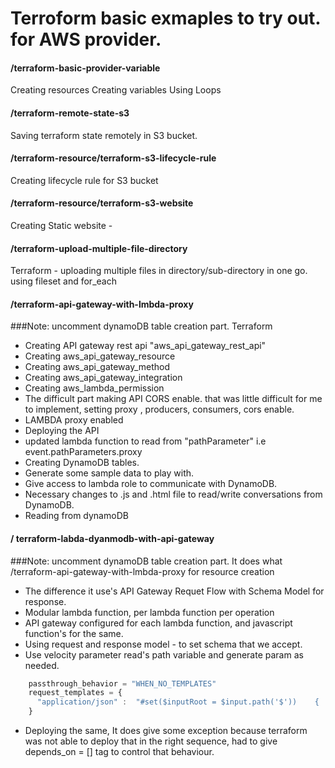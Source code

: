 # Terroform basic exmaples to try out. for AWS provider.

#### /terraform-basic-provider-variable
Creating resources
Creating variables
Using Loops

#### /terraform-remote-state-s3
Saving terraform state remotely in S3 bucket.

#### /terraform-resource/terraform-s3-lifecycle-rule
Creating lifecycle rule for S3 bucket

#### /terraform-resource/terraform-s3-website
Creating Static website - 


#### /terraform-upload-multiple-file-directory
Terraform - uploading multiple files in directory/sub-directory in one go.
using fileset and for_each

#### /terraform-api-gateway-with-lmbda-proxy
###Note: uncomment dynamoDB table creation part. 
Terraform 
* Creating API gateway rest api "aws_api_gateway_rest_api"
* Creating aws_api_gateway_resource
* Creating aws_api_gateway_method
* Creating aws_api_gateway_integration
* Creating aws_lambda_permission
* The difficult part making API CORS enable.
    that was little difficult for me to implement, setting proxy , producers, consumers, cors enable.
* LAMBDA proxy enabled
* Deploying the API
* updated lambda function to read from "pathParameter" i.e event.pathParameters.proxy
* Creating DynamoDB tables.
* Generate some sample data to play with.
* Give access to lambda role to communicate with DynamoDB.
* Necessary changes to .js and .html file to read/write conversations from DynamoDB.
* Reading from dynamoDB

#### / terraform-labda-dyanmodb-with-api-gateway 
 ###Note: uncomment dynamoDB table creation part.
 It does what /terraform-api-gateway-with-lmbda-proxy for resource creation
 * The difference it use's API Gateway Requet Flow with Schema Model for response.
 * Modular lambda function, per lambda function per operation
 * API gateway configured for each lambda function, and javascript function's for the same.
 * Using request and response model - to set schema that we accept.
 * Use velocity parameter read's path variable and generate param as needed.
 ```javascript
     passthrough_behavior = "WHEN_NO_TEMPLATES"
     request_templates = {
       "application/json" :  "#set($inputRoot = $input.path('$'))    {    \"id\": \"$input.params('id')\",    \"message\": \"$inputRoot\"  }"
     }
```
* Deploying the same, It does give some exception because terraform was not able to deploy that in the right sequence, had to give depends_on = [] tag to control that behaviour.